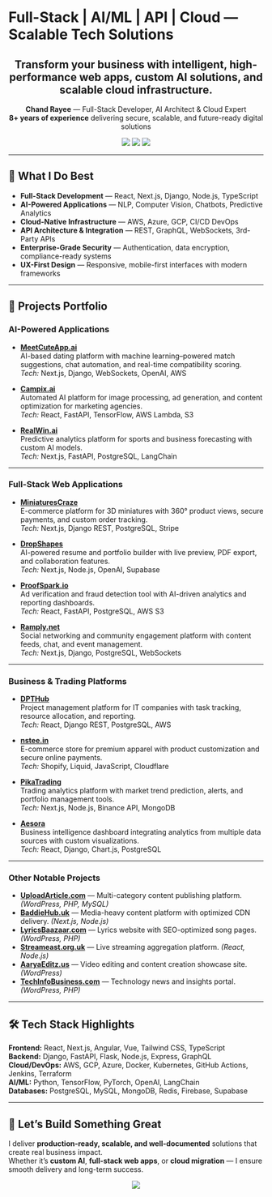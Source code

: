 # Full-Stack | AI/ML | API | Cloud — Scalable Tech Solutions

<h2 align="center">Transform your business with intelligent, high-performance web apps, custom AI solutions, and scalable cloud infrastructure.</h2>

<p align="center">
  <strong>Chand Rayee</strong> — Full-Stack Developer, AI Architect & Cloud Expert<br>
  <strong>8+ years of experience</strong> delivering secure, scalable, and future-ready digital solutions
</p>

<p align="center">
  <a href="mailto:chandrayee.cse@gmail.com"><img src="https://img.shields.io/badge/Email-D14836?style=for-the-badge&logo=gmail&logoColor=white"></a>
  <a href="https://linkedin.com/in/mrchandrayee"><img src="https://img.shields.io/badge/LinkedIn-0077B5?style=for-the-badge&logo=linkedin&logoColor=white"></a>
  <a href="https://chandrayee.me"><img src="https://img.shields.io/badge/Portfolio-000000?style=for-the-badge&logo=About.me&logoColor=white"></a>
</p>

---

## 🚀 What I Do Best

- **Full-Stack Development** — React, Next.js, Django, Node.js, TypeScript
- **AI-Powered Applications** — NLP, Computer Vision, Chatbots, Predictive Analytics
- **Cloud-Native Infrastructure** — AWS, Azure, GCP, CI/CD DevOps
- **API Architecture & Integration** — REST, GraphQL, WebSockets, 3rd-Party APIs
- **Enterprise-Grade Security** — Authentication, data encryption, compliance-ready systems
- **UX-First Design** — Responsive, mobile-first interfaces with modern frameworks

---

## 📌 Projects Portfolio

### **AI-Powered Applications**
- **[MeetCuteApp.ai](https://meetcuteapp.ai)**  
  AI-based dating platform with machine learning–powered match suggestions, chat automation, and real-time compatibility scoring.  
  *Tech:* Next.js, Django, WebSockets, OpenAI, AWS

- **[Campix.ai](https://campix.ai)**  
  Automated AI platform for image processing, ad generation, and content optimization for marketing agencies.  
  *Tech:* React, FastAPI, TensorFlow, AWS Lambda, S3

- **[RealWin.ai](https://realwin.ai)**  
  Predictive analytics platform for sports and business forecasting with custom AI models.  
  *Tech:* Next.js, FastAPI, PostgreSQL, LangChain

---

### **Full-Stack Web Applications**
- **[MiniaturesCraze](https://miniaturescraze.com)**  
  E-commerce platform for 3D miniatures with 360° product views, secure payments, and custom order tracking.  
  *Tech:* Next.js, Django REST, PostgreSQL, Stripe

- **[DropShapes](https://dropshapes.com)**  
  AI-powered resume and portfolio builder with live preview, PDF export, and collaboration features.  
  *Tech:* Next.js, Node.js, OpenAI, Supabase

- **[ProofSpark.io](https://proofspark.io)**  
  Ad verification and fraud detection tool with AI-driven analytics and reporting dashboards.  
  *Tech:* React, FastAPI, PostgreSQL, AWS S3

- **[Ramply.net](https://ramply.net)**  
  Social networking and community engagement platform with content feeds, chat, and event management.  
  *Tech:* Next.js, Django, PostgreSQL, WebSockets

---

### **Business & Trading Platforms**
- **[DPTHub](https://dpthub.com)**  
  Project management platform for IT companies with task tracking, resource allocation, and reporting.  
  *Tech:* React, Django REST, PostgreSQL, AWS

- **[nstee.in](https://nstee.in)**  
  E-commerce store for premium apparel with product customization and secure online payments.  
  *Tech:* Shopify, Liquid, JavaScript, Cloudflare

- **[PikaTrading](https://pikatrading.com)**  
  Trading analytics platform with market trend prediction, alerts, and portfolio management tools.  
  *Tech:* Next.js, Node.js, Binance API, MongoDB

- **[Aesora](https://aesora.com)**  
  Business intelligence dashboard integrating analytics from multiple data sources with custom visualizations.  
  *Tech:* React, Django, Chart.js, PostgreSQL

---

### **Other Notable Projects**
- **[UploadArticle.com](https://uploadarticle.com)** — Multi-category content publishing platform. *(WordPress, PHP, MySQL)*
- **[BaddieHub.uk](https://baddiehub.uk)** — Media-heavy content platform with optimized CDN delivery. *(Next.js, Node.js)*
- **[LyricsBaazaar.com](https://lyricsbaazaar.com)** — Lyrics website with SEO-optimized song pages. *(WordPress, PHP)*
- **[Streameast.org.uk](https://streameast.org.uk)** — Live streaming aggregation platform. *(React, Node.js)*
- **[AaryaEditz.us](https://aaryaeditz.us)** — Video editing and content creation showcase site. *(WordPress)*
- **[TechInfoBusiness.com](https://techinfobusiness.com)** — Technology news and insights portal. *(WordPress, PHP)*

---

## 🛠️ Tech Stack Highlights

**Frontend:** React, Next.js, Angular, Vue, Tailwind CSS, TypeScript  
**Backend:** Django, FastAPI, Flask, Node.js, Express, GraphQL  
**Cloud/DevOps:** AWS, GCP, Azure, Docker, Kubernetes, GitHub Actions, Jenkins, Terraform  
**AI/ML:** Python, TensorFlow, PyTorch, OpenAI, LangChain  
**Databases:** PostgreSQL, MySQL, MongoDB, Redis, Firebase, Supabase

---

## 🤝 Let’s Build Something Great

I deliver **production-ready, scalable, and well-documented** solutions that create real business impact.  
Whether it’s **custom AI**, **full-stack web apps**, or **cloud migration** — I ensure smooth delivery and long-term success.

<p align="center">
  <a href="mailto:chandrayee.cse@gmail.com">
    <img src="https://img.shields.io/badge/Contact_Me-4285F4?style=for-the-badge&logo=gmail&logoColor=white" />
  </a>
</p>
